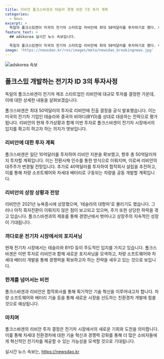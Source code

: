 ```yaml
---
title: 리비안 폴크스바겐과 테슬라 경쟁 위한 7조 투자 계획
categories:
  - News
excerpt: >
  독일의 폴크스밌젠이 미국의 전기차 스타트업 리비안에 최대 50억달러를 투자하기로 했다. 이로써 전기차 시장을 지배하고 있는 테슬라와 중국의 비야디에 도전할 계획으로, 현재 전기차를 생산하고 있는 리비안을 이용하여 시장에 진출할 것으로 전망된다. 폴크스밌젠은 일단 10억달러를 투자하여 리비안의 지분을 확보하고, 이후 추가 40억 달러를 투자하여 합작회사를 설립할 계획이다. 이로 인해 경영난을 벗어날 것으로 예상된다. (150자)
feature_text: >
  ## adskorea 실시간 뉴스 속보입니다.

  독일의 폴크스밌젠이 미국의 전기차 스타트업 리비안에 최대 50억달러를 투자하기로 했다. 이로써 전기차 시장을 지배하고 있는 테슬라와 중국의 비야디에 도전할 계획으로, 현재 전기차를 생산하고 있는 리비안을 이용하여 시장에 진출할 것으로 전망된다. 폴크스밌젠은 일단 10억달러를 투자하여 리비안의 지분을 확보하고, 이후 추가 40억 달러를 투자하여 합작회사를 설립할 계획이다. 이로 인해 경영난을 벗어날 것으로 예상된다. (150자)
image: 'https://newsdao.kr/res/images/meta/newsdao_breakingnews.jpg'
---
```


<p><img src="https://newsdao.kr/res/images/meta/newsdao_breakingnews.jpg" alt="adskorea 속보" /></p>

<h2 data-ke-size="size26">폴크스밌 개발하는 전기차 ID 3의 투자사정</h2>

<p>독일의 폴크스바겐이 전기차 제조 스타트업인 리비안에 대규모 투자를 결정한 가운데, 이에 대한 상세한 내용을 살펴보겠습니다.</p>

<p data-ke-size="size16">폴크스바겐은 최대 50억달러의 투자로 리비안에 진출 결정을 공식 발표했습니다. 이는 미국의 전기차 기업인 테슬라와 중국의 비야디(BYD)를 상대로 대응하는 전략으로 평가됩니다. 리비안의 현재 주가상황과 함께 이번 투자로 폴크스바겐이 전기차 시장에서의 입지를 확고히 하고자 하는 의지가 엿보입니다. </p>

<h3 data-ke-size="size24">리비안에 대한 투자 계획</h3>

<p data-ke-size="size16">폴크스바겐은 일단 10억달러를 투자하여 리비안 지분을 확보했고, 향후 총 50억달러까지 투자할 계획입니다. 이는 전환사채 인수를 통한 방식으로 이뤄지며, 이로써 리비안의 대주주가 변경될 전망입니다. 추가로 40억달러를 투자하여 합작회사 설립을 추진하고, 이를 통해 차량 소프트웨어와 차세대 배터리로 구동되는 차량을 공동 개발할 계획입니다.</p>

<h3 data-ke-size="size24">리비안의 상장 상황과 전망</h3>

<p data-ke-size="size16">리비안은 2021년 뉴욕증시에 상장했으며, '테슬라의 대항마'로 불리기도 했습니다. 그러나 아직 흑자전환이 이뤄지지 않은 점이 보고되고 있으며, 주가 또한 상당한 하락을 겪고 있습니다. 폴크스바겐과의 제휴를 통해 경영난에서 벗어나고 상장주의 지속적인 성장이 기대됩니다.</p>

<h3 data-ke-size="size24">까다로운 전기차 시장에서의 포지셔닝</h3>

<p data-ke-size="size16">현재 전기차 시장에서는 테슬라와 BYD 등이 주도적인 입지를 가지고 있습니다. 폴크스바겐은 이번 투자로 리비안과 함께 새로운 포지셔닝을 모색하고, 차량 소프트웨어와 차세대 배터리 개발을 통해 경쟁력을 확보하고자 하는 전략을 세우고 있는 것으로 보입니다.</p>

<h3 data-ke-size="size24">한계를 넘어서는 비전</h3>

<p data-ke-size="size16">폴크스바겐과 리비안은 합작회사를 통해 획기적인 기술 혁신을 이루어내고자 합니다. 차량 소프트웨어와 배터리 기술 등을 통해 새로운 시장을 선도하는 친환경차 개발에 힘쓸 것으로 예상됩니다.</p>

<h3 data-ke-size="size24">마치며</h3>

<p data-ke-size="size16">폴크스바겐의 리비안 투자 결정은 전기차 시장에서의 새로운 기회와 도전을 의미합니다. 이를 통해 차세대 친환경차에 대한 기술 혁신과 경쟁력 강화를 통해 더 많은 소비자들에게 혁신적인 전기차를 제공할 수 있는 가능성을 모색할 것으로 기대됩니다.</p>
실시간 뉴스 속보는, <a href="https://newsdao.kr" rel="dofollow">https://newsdao.kr</a>


